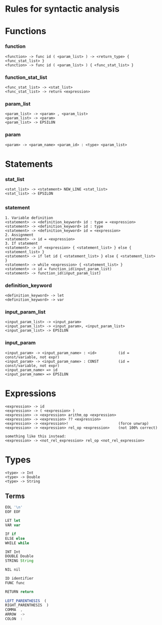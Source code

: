 
# Rules for syntactic analysis 

# Functions

### function
```
<function> -> func id ( <param_list> ) -> <return_type> { <func_stat_list> }
<function> -> func id ( <param_list> ) { <func_stat_list> }
```

### function_stat_list
```
<func_stat_list> -> <stat_list>
<func_stat_list> -> return <expression>
```


### param_list

```
<param_list> -> <param> , <param_list>
<param_list> -> <param>
<param_list> -> EPSILON
```

### param
```
<param> -> <param_name> <param_id> : <type> <param_list> 
```

# Statements
### stat_list
```
<stat_list> -> <statement> NEW_LINE <stat_list>
<stat_list> -> EPSILON
```

##  
### statement
```
1. Variable definition
<statement> -> <definition_keyword> id : type = <expression>
<statement> -> <definition_keyword> id : type
<statement> -> <definition_keyword> id = <expression>
2. Assignment
<statement> -> id = <expression>
3. If statement
<statement> -> if <expression> { <statement_list> } else { <statement_list> }
<statement> -> if let id { <statement_list> } else { <statement_list> }
<statement> -> while <expression> { <statement_list> }
<statement> -> id = function_id(input_param_list)
<statement> -> function_id(input_param_list)
```
### definition_keyword
```
<definition_keyword> -> let
<definition_keyword> -> var
```

### input_param_list
```
<input_param_list> -> <input_param>
<input_param_list> -> <input_param>, <input_param_list>
<input_param_list> -> EPSILON
```

### input_param
```
<input_param> -> <input_param_name> : <id>          (id = const/variable, not expr)
<input_param> -> <input_param_name> : CONST         (id = const/variable, not expr)
<input_param_name> => id
<input_param_name> => EPSILON
```

# Expressions
```
<expression> -> id
<expression> -> ( <expression> )
<expression> -> <expression> arithm_op <expression>
<expression> -> <expression> ?? <expression>
<expression> -> <expression>!                       (force unwrap)
<expression> -> <expression> rel_op <expression>    (not 100% correct)

something like this instead:
<expression> -> <not_rel_expression> rel_op <not_rel_expression>  
```

# Types
```
<type> -> Int
<type> -> Double
<type> -> String
```


## Terms

```ts
EOL '\n'
EOF EOF

LET let
VAR var

IF if
ELSE else
WHILE while

INT Int
DOUBLE Double 
STRING String

NIL nil

ID identifier
FUNC func

RETURN return
 
LEFT_PARENTHESIS  (
RIGHT_PARENTHESIS  )
COMMA  ,
ARROW  ->
COLON  :
```

